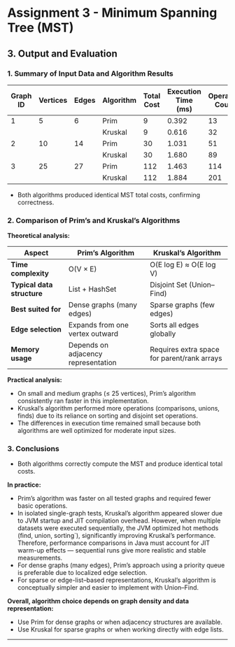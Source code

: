 # Assignment 3 - Minimum Spanning Tree (MST)

## 3. Output and Evaluation

### 1. Summary of Input Data and Algorithm Results

| Graph ID | Vertices | Edges | Algorithm | Total Cost | Execution Time (ms) | Operation Count |
|-----------|-----------|--------|------------|--------------|---------------------|-----------------|
| 1 | 5 | 6 | Prim | 9 | 0.392 | 13 |
|   |   |   | Kruskal | 9 | 0.616 | 32 |
| 2 | 10 | 14 | Prim | 30 | 1.031 | 51 |
|   |   |   | Kruskal | 30 | 1.680 | 89 |
| 3 | 25 | 27 | Prim | 112 | 1.463 | 114 |
|   |   |   | Kruskal | 112 | 1.884 | 201 |

- Both algorithms produced identical MST total costs, confirming correctness.

### 2. Comparison of Prim’s and Kruskal’s Algorithms

**Theoretical analysis:**

| Aspect                     | Prim’s Algorithm                                     | Kruskal’s Algorithm                         |
| -------------------------- |------------------------------------------------------| ------------------------------------------- |
| **Time complexity**        | O(V × E) | O(E log E) ≈ O(E log V)                     |
| **Typical data structure** | List<Edge> + HashSet                | Disjoint Set (Union–Find)                   |
| **Best suited for**        | Dense graphs (many edges)                            | Sparse graphs (few edges)                   |
| **Edge selection**         | Expands from one vertex outward                      | Sorts all edges globally                    |
| **Memory usage**           | Depends on adjacency representation                  | Requires extra space for parent/rank arrays |

**Practical analysis:**

- On small and medium graphs (≤ 25 vertices), Prim’s algorithm consistently ran faster in this implementation.
- Kruskal’s algorithm performed more operations (comparisons, unions, finds) due to its reliance on sorting and disjoint set operations.
- The differences in execution time remained small because both algorithms are well optimized for moderate input sizes.

### 3. Conclusions

- Both algorithms correctly compute the MST and produce identical total costs.

**In practice:**

- Prim’s algorithm was faster on all tested graphs and required fewer basic operations.
- In isolated single-graph tests, Kruskal’s algorithm appeared slower due to JVM startup and JIT compilation overhead.
  However, when multiple datasets were executed sequentially, the JVM optimized hot methods (find, union, sorting`), significantly improving Kruskal’s performance.
  Therefore, performance comparisons in Java must account for JIT warm-up effects — sequential runs give more realistic and stable measurements.
- For dense graphs (many edges), Prim’s approach using a priority queue is preferable due to localized edge selection.
- For sparse or edge-list–based representations, Kruskal’s algorithm is conceptually simpler and easier to implement with Union–Find.

**Overall, algorithm choice depends on graph density and data representation:**
- Use Prim for dense graphs or when adjacency structures are available.
- Use Kruskal for sparse graphs or when working directly with edge lists.

---

